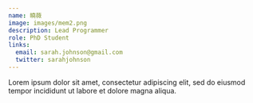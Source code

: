```yaml
---
name: 曉薇
image: images/mem2.png
description: Lead Programmer
role: PhD Student
links:
  email: sarah.johnson@gmail.com
  twitter: sarahjohnson
---
```


Lorem ipsum dolor sit amet, consectetur adipiscing elit, sed do eiusmod tempor incididunt ut labore et dolore magna aliqua.
